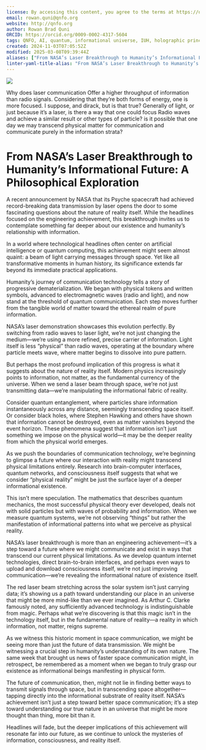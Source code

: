 ```yaml
---
license: By accessing this content, you agree to the terms at https://qnfo.org/LICENSE
email: rowan.quni@qnfo.org
website: http://qnfo.org
author: Rowan Brad Quni
ORCID: https://orcid.org/0009-0002-4317-5604
tags: QNFO, AI, quantum, informational universe, IUH, holographic principle
created: 2024-11-03T07:05:52Z
modified: 2025-03-08T09:39:44Z
aliases: ["From NASA’s Laser Breakthrough to Humanity’s Informational Future: A Philosophical Exploration"]
linter-yaml-title-alias: "From NASA’s Laser Breakthrough to Humanity’s Informational Future: A Philosophical Exploration"
---
```


![](notes/0.3/2024/11/03/attachments/Screenshot_20241103_061529_Samsung%20Internet.jpg)

Why does laser communication Offer a higher throughput of information than radio signals. Considering that they’re both forms of energy, one is more focused. I suppose, and dirack, but is that true? Generally of light, or just because it’s a laser, is there a way that one could focus Radio waves and achieve a similar result or other types of particle? is it possible that one day we may transcend physical matter for communication and communicate purely in the information strata?

# From NASA’s Laser Breakthrough to Humanity’s Informational Future: A Philosophical Exploration

A recent announcement by NASA that its Psyche spacecraft had achieved record-breaking data transmission by laser opens the door to some fascinating questions about the nature of reality itself. While the headlines focused on the engineering achievement, this breakthrough invites us to contemplate something far deeper about our existence and humanity’s relationship with information.

In a world where technological headlines often center on artificial intelligence or quantum computing, this achievement might seem almost quaint: a beam of light carrying messages through space. Yet like all transformative moments in human history, its significance extends far beyond its immediate practical applications.

Humanity’s journey of communication technology tells a story of progressive dematerialization. We began with physical tokens and written symbols, advanced to electromagnetic waves (radio and light), and now stand at the threshold of quantum communication. Each step moves further from the tangible world of matter toward the ethereal realm of pure information.

NASA’s laser demonstration showcases this evolution perfectly. By switching from radio waves to laser light, we’re not just changing the medium—we’re using a more refined, precise carrier of information. Light itself is less “physical” than radio waves, operating at the boundary where particle meets wave, where matter begins to dissolve into pure pattern.

But perhaps the most profound implication of this progress is what it suggests about the nature of reality itself. Modern physics increasingly points to information, not matter, as the fundamental currency of the universe. When we send a laser beam through space, we’re not just transmitting data—we’re manipulating the informational fabric of reality.

Consider quantum entanglement, where particles share information instantaneously across any distance, seemingly transcending space itself. Or consider black holes, where Stephen Hawking and others have shown that information cannot be destroyed, even as matter vanishes beyond the event horizon. These phenomena suggest that information isn’t just something we impose on the physical world—it may be the deeper reality from which the physical world emerges.

As we push the boundaries of communication technology, we’re beginning to glimpse a future where our interaction with reality might transcend physical limitations entirely. Research into brain-computer interfaces, quantum networks, and consciousness itself suggests that what we consider “physical reality” might be just the surface layer of a deeper informational existence.

This isn’t mere speculation. The mathematics that describes quantum mechanics, the most successful physical theory ever developed, deals not with solid particles but with waves of probability and information. When we measure quantum systems, we’re not observing “things” but rather the manifestation of informational patterns into what we perceive as physical reality.

NASA’s laser breakthrough is more than an engineering achievement—it’s a step toward a future where we might communicate and exist in ways that transcend our current physical limitations. As we develop quantum internet technologies, direct brain-to-brain interfaces, and perhaps even ways to upload and download consciousness itself, we’re not just improving communication—we’re revealing the informational nature of existence itself.

The red laser beam stretching across the solar system isn’t just carrying data; it’s showing us a path toward understanding our place in an universe that might be more mind-like than we ever imagined. As Arthur C. Clarke famously noted, any sufficiently advanced technology is indistinguishable from magic. Perhaps what we’re discovering is that this magic isn’t in the technology itself, but in the fundamental nature of reality—a reality in which information, not matter, reigns supreme.

As we witness this historic moment in space communication, we might be seeing more than just the future of data transmission. We might be witnessing a crucial step in humanity’s understanding of its own nature. The same week that brought us news of faster space communication might, in retrospect, be remembered as a moment when we began to truly grasp our existence as informational beings manifesting in physical form.

The future of communication, then, might not lie in finding better ways to transmit signals through space, but in transcending space altogether—tapping directly into the informational substrate of reality itself. NASA’s achievement isn’t just a step toward better space communication; it’s a step toward understanding our true nature in an universe that might be more thought than thing, more bit than it.

Headlines will fade, but the deeper implications of this achievement will resonate far into our future, as we continue to unlock the mysteries of information, consciousness, and reality itself.
